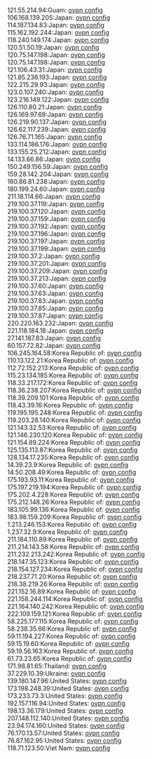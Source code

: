 121.55.214.94:Guam: [ovpn config](vpn/121_55_214_94.ovpn)  
106.168.139.205:Japan: [ovpn config](vpn/106_168_139_205.ovpn)  
114.187.134.83:Japan: [ovpn config](vpn/114_187_134_83.ovpn)  
115.162.192.244:Japan: [ovpn config](vpn/115_162_192_244.ovpn)  
118.240.149.174:Japan: [ovpn config](vpn/118_240_149_174.ovpn)  
120.51.50.19:Japan: [ovpn config](vpn/120_51_50_19.ovpn)  
120.75.147.198:Japan: [ovpn config](vpn/120_75_147_198.ovpn)  
120.75.147.198:Japan: [ovpn config](vpn/120_75_147_198.ovpn)  
121.106.43.31:Japan: [ovpn config](vpn/121_106_43_31.ovpn)  
121.85.236.193:Japan: [ovpn config](vpn/121_85_236_193.ovpn)  
122.215.29.93:Japan: [ovpn config](vpn/122_215_29_93.ovpn)  
123.0.107.240:Japan: [ovpn config](vpn/123_0_107_240.ovpn)  
123.216.149.122:Japan: [ovpn config](vpn/123_216_149_122.ovpn)  
126.110.80.21:Japan: [ovpn config](vpn/126_110_80_21.ovpn)  
126.169.97.69:Japan: [ovpn config](vpn/126_169_97_69.ovpn)  
126.219.90.137:Japan: [ovpn config](vpn/126_219_90_137.ovpn)  
126.62.117.239:Japan: [ovpn config](vpn/126_62_117_239.ovpn)  
126.76.71.165:Japan: [ovpn config](vpn/126_76_71_165.ovpn)  
133.114.186.176:Japan: [ovpn config](vpn/133_114_186_176.ovpn)  
133.155.25.212:Japan: [ovpn config](vpn/133_155_25_212.ovpn)  
14.133.66.86:Japan: [ovpn config](vpn/14_133_66_86.ovpn)  
150.249.156.59:Japan: [ovpn config](vpn/150_249_156_59.ovpn)  
159.28.142.204:Japan: [ovpn config](vpn/159_28_142_204.ovpn)  
160.86.81.238:Japan: [ovpn config](vpn/160_86_81_238.ovpn)  
180.199.24.60:Japan: [ovpn config](vpn/180_199_24_60.ovpn)  
211.18.114.66:Japan: [ovpn config](vpn/211_18_114_66.ovpn)  
219.100.37.119:Japan: [ovpn config](vpn/219_100_37_119.ovpn)  
219.100.37.120:Japan: [ovpn config](vpn/219_100_37_120.ovpn)  
219.100.37.159:Japan: [ovpn config](vpn/219_100_37_159.ovpn)  
219.100.37.192:Japan: [ovpn config](vpn/219_100_37_192.ovpn)  
219.100.37.196:Japan: [ovpn config](vpn/219_100_37_196.ovpn)  
219.100.37.197:Japan: [ovpn config](vpn/219_100_37_197.ovpn)  
219.100.37.199:Japan: [ovpn config](vpn/219_100_37_199.ovpn)  
219.100.37.2:Japan: [ovpn config](vpn/219_100_37_2.ovpn)  
219.100.37.201:Japan: [ovpn config](vpn/219_100_37_201.ovpn)  
219.100.37.209:Japan: [ovpn config](vpn/219_100_37_209.ovpn)  
219.100.37.213:Japan: [ovpn config](vpn/219_100_37_213.ovpn)  
219.100.37.60:Japan: [ovpn config](vpn/219_100_37_60.ovpn)  
219.100.37.63:Japan: [ovpn config](vpn/219_100_37_63.ovpn)  
219.100.37.83:Japan: [ovpn config](vpn/219_100_37_83.ovpn)  
219.100.37.85:Japan: [ovpn config](vpn/219_100_37_85.ovpn)  
219.100.37.87:Japan: [ovpn config](vpn/219_100_37_87.ovpn)  
220.220.163.232:Japan: [ovpn config](vpn/220_220_163_232.ovpn)  
221.118.184.18:Japan: [ovpn config](vpn/221_118_184_18.ovpn)  
27.141.187.83:Japan: [ovpn config](vpn/27_141_187_83.ovpn)  
60.157.72.82:Japan: [ovpn config](vpn/60_157_72_82.ovpn)  
106.245.164.58:Korea Republic of: [ovpn config](vpn/106_245_164_58.ovpn)  
110.13.122.21:Korea Republic of: [ovpn config](vpn/110_13_122_21.ovpn)  
112.72.152.213:Korea Republic of: [ovpn config](vpn/112_72_152_213.ovpn)  
115.23.134.185:Korea Republic of: [ovpn config](vpn/115_23_134_185.ovpn)  
118.33.217.172:Korea Republic of: [ovpn config](vpn/118_33_217_172.ovpn)  
118.36.238.207:Korea Republic of: [ovpn config](vpn/118_36_238_207.ovpn)  
118.39.209.101:Korea Republic of: [ovpn config](vpn/118_39_209_101.ovpn)  
118.43.39.16:Korea Republic of: [ovpn config](vpn/118_43_39_16.ovpn)  
119.195.195.248:Korea Republic of: [ovpn config](vpn/119_195_195_248.ovpn)  
119.203.28.140:Korea Republic of: [ovpn config](vpn/119_203_28_140.ovpn)  
121.143.32.53:Korea Republic of: [ovpn config](vpn/121_143_32_53.ovpn)  
121.146.230.120:Korea Republic of: [ovpn config](vpn/121_146_230_120.ovpn)  
121.154.89.224:Korea Republic of: [ovpn config](vpn/121_154_89_224.ovpn)  
125.135.113.87:Korea Republic of: [ovpn config](vpn/125_135_113_87.ovpn)  
128.134.17.235:Korea Republic of: [ovpn config](vpn/128_134_17_235.ovpn)  
14.39.23.9:Korea Republic of: [ovpn config](vpn/14_39_23_9.ovpn)  
14.50.208.49:Korea Republic of: [ovpn config](vpn/14_50_208_49.ovpn)  
175.193.93.11:Korea Republic of: [ovpn config](vpn/175_193_93_11.ovpn)  
175.197.219.194:Korea Republic of: [ovpn config](vpn/175_197_219_194.ovpn)  
175.202.4.228:Korea Republic of: [ovpn config](vpn/175_202_4_228.ovpn)  
175.212.148.26:Korea Republic of: [ovpn config](vpn/175_212_148_26.ovpn)  
183.105.99.136:Korea Republic of: [ovpn config](vpn/183_105_99_136.ovpn)  
183.98.159.209:Korea Republic of: [ovpn config](vpn/183_98_159_209.ovpn)  
1.213.246.153:Korea Republic of: [ovpn config](vpn/1_213_246_153.ovpn)  
1.237.32.9:Korea Republic of: [ovpn config](vpn/1_237_32_9.ovpn)  
211.184.110.89:Korea Republic of: [ovpn config](vpn/211_184_110_89.ovpn)  
211.214.143.58:Korea Republic of: [ovpn config](vpn/211_214_143_58.ovpn)  
211.232.213.242:Korea Republic of: [ovpn config](vpn/211_232_213_242.ovpn)  
218.147.35.123:Korea Republic of: [ovpn config](vpn/218_147_35_123.ovpn)  
218.154.127.234:Korea Republic of: [ovpn config](vpn/218_154_127_234.ovpn)  
218.237.71.20:Korea Republic of: [ovpn config](vpn/218_237_71_20.ovpn)  
218.38.219.26:Korea Republic of: [ovpn config](vpn/218_38_219_26.ovpn)  
221.152.16.89:Korea Republic of: [ovpn config](vpn/221_152_16_89.ovpn)  
221.158.244.114:Korea Republic of: [ovpn config](vpn/221_158_244_114.ovpn)  
221.164.140.242:Korea Republic of: [ovpn config](vpn/221_164_140_242.ovpn)  
222.109.159.121:Korea Republic of: [ovpn config](vpn/222_109_159_121.ovpn)  
58.225.177.115:Korea Republic of: [ovpn config](vpn/58_225_177_115.ovpn)  
58.238.35.66:Korea Republic of: [ovpn config](vpn/58_238_35_66.ovpn)  
59.11.194.227:Korea Republic of: [ovpn config](vpn/59_11_194_227.ovpn)  
59.15.19.60:Korea Republic of: [ovpn config](vpn/59_15_19_60.ovpn)  
59.19.56.163:Korea Republic of: [ovpn config](vpn/59_19_56_163.ovpn)  
61.73.23.65:Korea Republic of: [ovpn config](vpn/61_73_23_65.ovpn)  
171.98.81.65:Thailand: [ovpn config](vpn/171_98_81_65.ovpn)  
37.229.10.39:Ukraine: [ovpn config](vpn/37_229_10_39.ovpn)  
139.180.147.96:United States: [ovpn config](vpn/139_180_147_96.ovpn)  
173.198.248.39:United States: [ovpn config](vpn/173_198_248_39.ovpn)  
173.233.73.3:United States: [ovpn config](vpn/173_233_73_3.ovpn)  
192.157.116.94:United States: [ovpn config](vpn/192_157_116_94.ovpn)  
198.13.36.179:United States: [ovpn config](vpn/198_13_36_179.ovpn)  
207.148.112.140:United States: [ovpn config](vpn/207_148_112_140.ovpn)  
23.94.174.160:United States: [ovpn config](vpn/23_94_174_160.ovpn)  
76.170.13.57:United States: [ovpn config](vpn/76_170_13_57.ovpn)  
76.87.162.95:United States: [ovpn config](vpn/76_87_162_95.ovpn)  
118.71.123.50:Viet Nam: [ovpn config](vpn/118_71_123_50.ovpn)  
